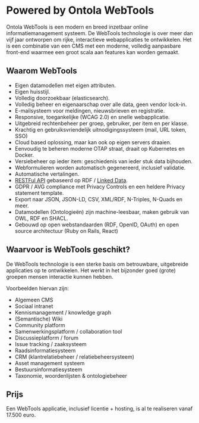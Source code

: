 # Powered by Ontola WebTools

Ontola WebTools is een modern en breed inzetbaar online informatiemanagement systeem.
De WebTools technologie is over meer dan vijf jaar ontworpen om rijke, interactieve webapplicaties te ontwikkelen.
Het is een combinatie van een CMS met een moderne, volledig aanpasbare front-end waarmee een groot scala aan features kan worden gemaakt.

## Waarom WebTools

- Eigen datamodellen met eigen attributen.
- Eigen huisstijl.
- Volledig doorzoekbaar (elasticsearch).
- Volledig beheer en eigenaarschap over alle data, geen vendor lock-in.
- E-mailsysteem voor meldingen, nieuwsbrieven en registratie.
- Responsive, toegankelijke (WCAG 2.0) en snelle webapplicatie.
- Uitgebreid rechtenbeheer per groep, gebruiker, per item en per klasse.
- Krachtig en gebruiksvriendelijk uitnodigingssysteem (mail, URL token, SSO)
- Cloud based oplossing, maar kan ook op eigen servers draaien.
- Eenvoudig te beheren moderne OTAP straat, draait op Kubernetes en Docker.
- Versiebeheer op ieder item: geschiedenis van ieder stuk data bijhouden.
- Webformulieren worden automatisch gegenereerd, inclusief validatie.
- Automatische vertalingen.
- [RESTFul API](https://ontola.io/blog/api-design/) gebaseerd op RDF / [Linked Data](https://ontola.io/what-is-linked-data/).
- GDPR / AVG compliance met Privacy Controls en een heldere Privacy statement template.
- Export naar JSON, JSON-LD, CSV, XML/RDF, N-Triples, N-Quads en meer.
- Datamodellen (Ontologieën) zijn machine-leesbaar, maken gebruik van OWL, RDF en SHACL.
- Gebouwd op open webstandaarden (RDF, OpenID, OAuth) en open source architectuur (Ruby on Rails, React)

## Waarvoor is WebTools geschikt?

De WebTools technologie is een sterke basis om betrouwbare, uitgebreide applicaties op te ontwikkelen.
Het werkt in het bijzonder goed (grote) groepen mensen interactie kunnen hebben.

Voorbeelden hiervan zijn:

- Algemeen CMS
- Sociaal intranet
- Kennismanagement / knowledge graph
- (Semantische) Wiki
- Community platform
- Samenwerkingsplatform / collaboration tool
- Discussieplatform / forum
- Issue tracking / zaaksysteem
- Raadsinformatiesysteem
- CRM (klantrelatiebeheer / relatiebeheersysteem)
- Asset management systeem
- Bestuursinformatiesysteem
- Taxonomie, woordenlijsten & ontologiebeheer

## Prijs

Een WebTools applicatie, inclusief licentie + hosting, is al te realiseren  vanaf 17.500 euro.
